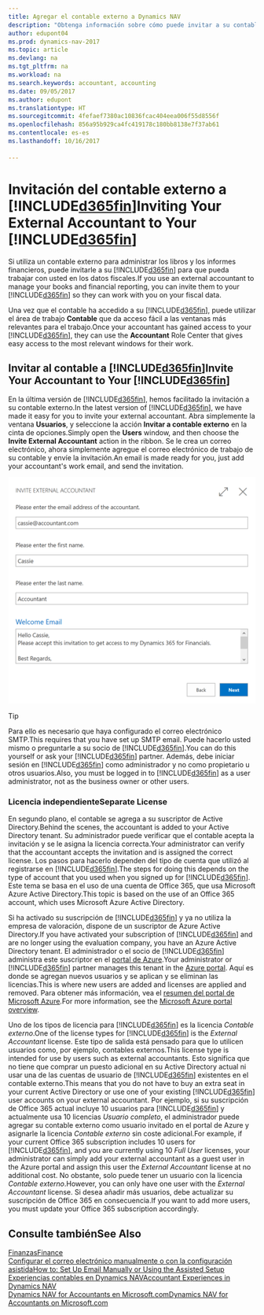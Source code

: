 ```yaml
---
title: Agregar el contable externo a Dynamics NAV
description: "Obtenga información sobre cómo puede invitar a su contable externo a Dynamics NAV."
author: edupont04
ms.prod: dynamics-nav-2017
ms.topic: article
ms.devlang: na
ms.tgt_pltfrm: na
ms.workload: na
ms.search.keywords: accountant, accounting
ms.date: 09/05/2017
ms.author: edupont
ms.translationtype: HT
ms.sourcegitcommit: 4fefaef7380ac10836fcac404eea006f55d8556f
ms.openlocfilehash: 856a95b929ca4fc419178c180bb8138e7f37ab61
ms.contentlocale: es-es
ms.lasthandoff: 10/16/2017

---
```

# <a name="inviting-your-external-accountant-to-your-included365finincludesd365finmdmd"></a><span data-ttu-id="26d05-103">Invitación del contable externo a [!INCLUDE[d365fin](includes/d365fin_md.md)]</span><span class="sxs-lookup"><span data-stu-id="26d05-103">Inviting Your External Accountant to Your [!INCLUDE[d365fin](includes/d365fin_md.md)]</span></span>
<span data-ttu-id="26d05-104">Si utiliza un contable externo para administrar los libros y los informes financieros, puede invitarle a su [!INCLUDE[d365fin](includes/d365fin_md.md)] para que pueda trabajar con usted en los datos fiscales.</span><span class="sxs-lookup"><span data-stu-id="26d05-104">If you use an external accountant to manage your books and financial reporting, you can invite them to your [!INCLUDE[d365fin](includes/d365fin_md.md)] so they can work with you on your fiscal data.</span></span>

<span data-ttu-id="26d05-105">Una vez que el contable ha accedido a su [!INCLUDE[d365fin](includes/d365fin_md.md)], puede utilizar el área de trabajo **Contable** que da acceso fácil a las ventanas más relevantes para el trabajo.</span><span class="sxs-lookup"><span data-stu-id="26d05-105">Once your accountant has gained access to your [!INCLUDE[d365fin](includes/d365fin_md.md)], they can use the **Accountant** Role Center that gives easy access to the most relevant windows for their work.</span></span>  

## <a name="invite-your-accountant-to-your-included365finincludesd365finmdmd"></a><span data-ttu-id="26d05-106">Invitar al contable a [!INCLUDE[d365fin](includes/d365fin_md.md)]</span><span class="sxs-lookup"><span data-stu-id="26d05-106">Invite Your Accountant to Your [!INCLUDE[d365fin](includes/d365fin_md.md)]</span></span>
<span data-ttu-id="26d05-107">En la última versión de [!INCLUDE[d365fin](includes/d365fin_md.md)], hemos facilitado la invitación a su contable externo.</span><span class="sxs-lookup"><span data-stu-id="26d05-107">In the latest version of [!INCLUDE[d365fin](includes/d365fin_md.md)], we have made it easy for you to invite your external accountant.</span></span> <span data-ttu-id="26d05-108">Abra simplemente la ventana **Usuarios**, y seleccione la acción **Invitar a contable externo** en la cinta de opciones.</span><span class="sxs-lookup"><span data-stu-id="26d05-108">Simply open the **Users** window, and then choose the **Invite External Accountant** action in the ribbon.</span></span> <span data-ttu-id="26d05-109">Se le crea un correo electrónico, ahora simplemente agregue el correo electrónico de trabajo de su contable y envíe la invitación.</span><span class="sxs-lookup"><span data-stu-id="26d05-109">An email is made ready for you, just add your accountant's work email, and send the invitation.</span></span>  

![Invitar al contable](./media/finance-invite-accountant/invite-accountant.png)

> [!TIP]  
>  <span data-ttu-id="26d05-111">Para ello es necesario que haya configurado el correo electrónico SMTP.</span><span class="sxs-lookup"><span data-stu-id="26d05-111">This requires that you have set up SMTP email.</span></span> <span data-ttu-id="26d05-112">Puede hacerlo usted mismo o preguntarle a su socio de [!INCLUDE[d365fin](includes/d365fin_md.md)].</span><span class="sxs-lookup"><span data-stu-id="26d05-112">You can do this yourself or ask your [!INCLUDE[d365fin](includes/d365fin_md.md)] partner.</span></span> <span data-ttu-id="26d05-113">Además, debe iniciar sesión en [!INCLUDE[d365fin](includes/d365fin_md.md)] como administrador y no como propietario u otros usuarios.</span><span class="sxs-lookup"><span data-stu-id="26d05-113">Also, you must be logged in to [!INCLUDE[d365fin](includes/d365fin_md.md)] as a user administrator, not as the business owner or other users.</span></span>  

### <a name="separate-license"></a><span data-ttu-id="26d05-114">Licencia independiente</span><span class="sxs-lookup"><span data-stu-id="26d05-114">Separate License</span></span>
<span data-ttu-id="26d05-115">En segundo plano, el contable se agrega a su suscriptor de Active Directory.</span><span class="sxs-lookup"><span data-stu-id="26d05-115">Behind the scenes, the accountant is added to your Active Directory tenant.</span></span> <span data-ttu-id="26d05-116">Su administrador puede verificar que el contable acepta la invitación y se le asigna la licencia correcta.</span><span class="sxs-lookup"><span data-stu-id="26d05-116">Your administrator can verify that the accountant accepts the invitation and is assigned the correct license.</span></span> <span data-ttu-id="26d05-117">Los pasos para hacerlo dependen del tipo de cuenta que utilizó al registrarse en [!INCLUDE[d365fin](includes/d365fin_md.md)].</span><span class="sxs-lookup"><span data-stu-id="26d05-117">The steps for doing this depends on the type of account that you used when you signed up for [!INCLUDE[d365fin](includes/d365fin_md.md)].</span></span> <span data-ttu-id="26d05-118">Este tema se basa en el uso de una cuenta de Office 365, que usa Microsoft Azure Active Directory.</span><span class="sxs-lookup"><span data-stu-id="26d05-118">This topic is based on the use of an Office 365 account, which uses Microsoft Azure Active Directory.</span></span>  

<span data-ttu-id="26d05-119">Si ha activado su suscripción de [!INCLUDE[d365fin](includes/d365fin_md.md)] y ya no utiliza la empresa de valoración, dispone de un suscriptor de Azure Active Directory.</span><span class="sxs-lookup"><span data-stu-id="26d05-119">If you have activated your subscription of [!INCLUDE[d365fin](includes/d365fin_md.md)] and are no longer using the evaluation company, you have an Azure Active Directory tenant.</span></span> <span data-ttu-id="26d05-120">El administrador o el socio de [!INCLUDE[d365fin](includes/d365fin_md.md)] administra este suscriptor en el [portal de Azure](https://portal.azure.com).</span><span class="sxs-lookup"><span data-stu-id="26d05-120">Your administrator or [!INCLUDE[d365fin](includes/d365fin_md.md)] partner manages this tenant in the [Azure portal](https://portal.azure.com).</span></span> <span data-ttu-id="26d05-121">Aquí es donde se agregan nuevos usuarios y se aplican y se eliminan las licencias.</span><span class="sxs-lookup"><span data-stu-id="26d05-121">This is where new users are added and licenses are applied and removed.</span></span> <span data-ttu-id="26d05-122">Para obtener más información, vea el [resumen del portal de Microsoft Azure](https://docs.microsoft.com/en-us/azure/azure-portal-overview).</span><span class="sxs-lookup"><span data-stu-id="26d05-122">For more information, see the [Microsoft Azure portal overview](https://docs.microsoft.com/en-us/azure/azure-portal-overview).</span></span>  

<span data-ttu-id="26d05-123">Uno de los tipos de licencia para [!INCLUDE[d365fin](includes/d365fin_md.md)] es la licencia *Contable externo*.</span><span class="sxs-lookup"><span data-stu-id="26d05-123">One of the license types for [!INCLUDE[d365fin](includes/d365fin_md.md)] is the *External Accountant* license.</span></span> <span data-ttu-id="26d05-124">Este tipo de salida está pensado para que lo utilicen usuarios como, por ejemplo, contables externos.</span><span class="sxs-lookup"><span data-stu-id="26d05-124">This license type is intended for use by users such as external accountants.</span></span> <span data-ttu-id="26d05-125">Esto significa que no tiene que comprar un puesto adicional en su Active Directory actual ni usar una de las cuentas de usuario de [!INCLUDE[d365fin](includes/d365fin_md.md)] existentes en el contable externo.</span><span class="sxs-lookup"><span data-stu-id="26d05-125">This means that you do not have to buy an extra seat in your current Active Directory or use one of your existing [!INCLUDE[d365fin](includes/d365fin_md.md)] user accounts on your external accountant.</span></span> <span data-ttu-id="26d05-126">Por ejemplo, si su suscripción de Office 365 actual incluye 10 usuarios para [!INCLUDE[d365fin](includes/d365fin_md.md)] y actualmente usa 10 licencias *Usuario completo*, el administrador puede agregar su contable externo como usuario invitado en el portal de Azure y asignarle la licencia *Contable externo* sin coste adicional.</span><span class="sxs-lookup"><span data-stu-id="26d05-126">For example, if your current Office 365 subscription includes 10 users for [!INCLUDE[d365fin](includes/d365fin_md.md)], and you are currently using 10 *Full User* licenses, your administrator can simply add your external accountant as a guest user in the Azure portal and assign this user the *External Accountant* license at no additional cost.</span></span> <span data-ttu-id="26d05-127">No obstante, solo puede tener un usuario con la licencia *Contable externo*.</span><span class="sxs-lookup"><span data-stu-id="26d05-127">However, you can only have one user with the *External Accountant* license.</span></span> <span data-ttu-id="26d05-128">Si desea añadir más usuarios, debe actualizar su suscripción de Office 365 en consecuencia.</span><span class="sxs-lookup"><span data-stu-id="26d05-128">If you want to add more users, you must update your Office 365 subscription accordingly.</span></span>  

## <a name="see-also"></a><span data-ttu-id="26d05-129">Consulte también</span><span class="sxs-lookup"><span data-stu-id="26d05-129">See Also</span></span>
[<span data-ttu-id="26d05-130">Finanzas</span><span class="sxs-lookup"><span data-stu-id="26d05-130">Finance</span></span>](finance.md)  
[<span data-ttu-id="26d05-131">Configurar el correo electrónico manualmente o con la configuración asistida</span><span class="sxs-lookup"><span data-stu-id="26d05-131">How to: Set Up Email Manually or Using the Assisted Setup</span></span>](madeira-how-setup-email.md)  
[<span data-ttu-id="26d05-132">Experiencias contables en Dynamics NAV</span><span class="sxs-lookup"><span data-stu-id="26d05-132">Accountant Experiences in Dynamics NAV</span></span>](finance-accounting.md)  
[<span data-ttu-id="26d05-133">Dynamics NAV for Accountants en Microsoft.com</span><span class="sxs-lookup"><span data-stu-id="26d05-133">Dynamics NAV for Accountants on Microsoft.com</span></span>](https://www.microsoft.com/en-us/dynamics365/financial-insights-for-accountants)  

